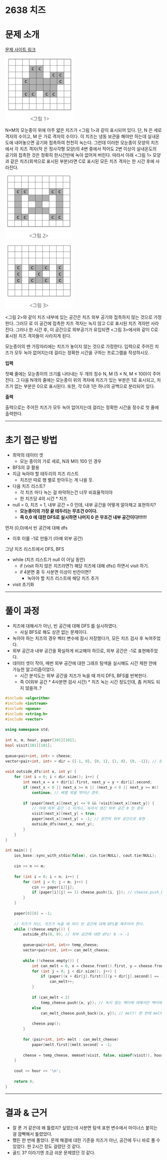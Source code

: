 # 2638 치즈

# 문제 소개

[문제 사이트 링크](https://www.acmicpc.net/problem/2638)

![image.png](image.png)

N×M의 모눈종이 위에 아주 얇은 치즈가 <그림 1>과 같이 표시되어 있다. 단, N 은 세로 격자의 수이고, M 은 가로 격자의 수이다. 이 치즈는 냉동 보관을 해야만 하는데 실내온도에 내어놓으면 공기와 접촉하여 천천히 녹는다. 그런데 이러한 모눈종이 모양의 치즈에서 각 치즈 격자(작 은 정사각형 모양)의 4변 중에서 적어도 2변 이상이 실내온도의 공기와 접촉한 것은 정확히 한시간만에 녹아 없어져 버린다. 따라서 아래 <그림 1> 모양과 같은 치즈(회색으로 표시된 부분)라면 C로 표시된 모든 치즈 격자는 한 시간 후에 사라진다.

![image.png](image%201.png)

![image.png](image%202.png)

<그림 2>와 같이 치즈 내부에 있는 공간은 치즈 외부 공기와 접촉하지 않는 것으로 가정한다. 그러므 로 이 공간에 접촉한 치즈 격자는 녹지 않고 C로 표시된 치즈 격자만 사라진다. 그러나 한 시간 후, 이 공간으로 외부공기가 유입되면 <그림 3>에서와 같이 C로 표시된 치즈 격자들이 사라지게 된다.

모눈종이의 맨 가장자리에는 치즈가 놓이지 않는 것으로 가정한다. 입력으로 주어진 치즈가 모두 녹아 없어지는데 걸리는 정확한 시간을 구하는 프로그램을 작성하시오.

**입력**

첫째 줄에는 모눈종이의 크기를 나타내는 두 개의 정수 N, M (5 ≤ N, M ≤ 100)이 주어진다. 그 다음 N개의 줄에는 모눈종이 위의 격자에 치즈가 있는 부분은 1로 표시되고, 치즈가 없는 부분은 0으로 표시된다. 또한, 각 0과 1은 하나의 공백으로 분리되어 있다.

**출력**

출력으로는 주어진 치즈가 모두 녹아 없어지는데 걸리는 정확한 시간을 정수로 첫 줄에 출력한다.

---

# 초기 접근 방법

- 최악의 데이터 셋
    - 모눈 종이의 가로 세로, N과 M이 100 인 경우
- BFS의 큐 활용
- 지금 녹아야 할 테두리의 치즈 리스트
    - 치즈만 따로 행 별로 받아두는 게 나을 듯.
- 다음 치즈 리스트?
    - 각 치즈 마다 녹는 걸 파악하는건 너무 비효율적이야
    - 한 치즈당 4의 시간 * 치즈
- null = 0, 치즈 = 1, 내부 공간 = 0 인데, 내부 공간을 어떻게 알아채고 표현하지?
    - **모눈종이의 가장 끝 테두리는 무조건 0이다.**
    - **즉 0,0 에 대한 DFS로 실시하면 나머지 0 은 무조건 내부 공간이다!!!!!!**

먼저 (0,0)에서 빈 공간에 대해 dfs

- 이후 이를 -1로 만들기 (아예 외부 공간)

그냥 치즈 리스트에서 DFS, BFS

- while (치즈 리스트가 null 이 아닐 동안)
    - if (visit 하지 않은 치즈라면?) 해당 치즈에 대해 dfs() 하면서 visit 하기.
    - if 4분면 중 두 사분면 이상이 빈칸이면?
        - 녹아야 할 치즈 리스트에 해당 치즈 추가
- visit 초기화

---

# 풀이 과정

- 치즈에 대해서가 아닌, 빈 공간에 대해 DFS 를 실시하였다.
    - 사실 BFS로 해도 상관 없는 문제이다.
- 녹아야 하는 치즈의 경우 벡터 변수에 잠시 저장했다가, 모든 치즈 검사 후 녹여주었다.
- 외부 공간과 내부 공간을 확실하게 비교해야 하므로, 외부 공간은 -1로 표현해주었다.
- 데이터 셋이 작아, 매번 외부 공간에 대한 그래프 탐색을 실시해도 시간 제한 안에 가능한 알고리즘이었다.
    - 시간 분석도는  외부 공간을 치즈가 녹을 때 까지 DFS, BFS를 반복한다.
    - 즉 O(외부 공간 * 4사분면 검사 시간) * 치즈 녹는 시간 정도인데, 좀 커져도 되지 않을까..?

```cpp
#include <algorithm>
#include <iostream>
#include <queue>
#include <string.h>
#include <vector>

using namespace std;

int n, m, hour, paper[101][101];
bool visit[101][101];

queue<pair<int, int> > cheese;
vector<pair<int, int> > dir = {{-1, 0}, {0, 1}, {1, 0}, {0, -1}}; // 위 부터 시계 방향

void outside_dfs(int x, int y) {
    for (int i = 0; i < dir.size(); i++) {
        int next_x = x + dir[i].first, next_y = y + dir[i].second;
        if (next_x < 0 || next_x >= n || (next_y < 0 || next_y >= m)) 
            continue; // 배열 밖을 벗어난 경우.
        
        if (paper[next_x][next_y] <= 0 && !visit[next_x][next_y]) {
            // 아예 외부 공간 -1 이거나, 녹아서 생긴 외부 공간 0 인 경우
            visit[next_x][next_y] = true;
            paper[next_x][next_y] = -1; // 완전히 외부 공간으로 표현
            outside_dfs(next_x, next_y);
        }
    }
}

int main() {
    ios_base::sync_with_stdio(false), cin.tie(NULL), cout.tie(NULL);

    cin >> n >> m;

    for (int i = 0; i < n; i++) {
        for (int j = 0; j < m; j++) {
            cin >> paper[i][j];
            if (paper[i][j] == 1) cheese.push({i, j}); // cheese.push_back({i, j});
        }
    }

    paper[0][0] = -1;

    // 치즈가 아닌, 치즈가 녹을 때 마다 빈 공간에 대해 DFS를 해주어야 한다.
    while (!cheese.empty()) {
        outside_dfs(0, 0); // 외부 공간에 대한 dfs! 0 -> -1

        queue<pair<int, int>> temp_cheese;
        vector<pair<int, int>> can_melt_cheese;

        while (!cheese.empty()) {
            int can_melt = 0, x = cheese.front().first, y = cheese.front().second;
            for (int j = 0; j < dir.size(); j++) {
                if (paper[(x + dir[j].first)][(y + dir[j].second)] == -1)  // 외부 공간이면?
                    can_melt++;
            }

            if (can_melt < 2)
                temp_cheese.push({x, y}); // 녹지 않는 벡터에 대해서만 벡터에 복사
            else
                can_melt_cheese.push_back({x, y}); // melt! 한 번에 melt 해야 함!

            cheese.pop();
        }

        for (pair<int, int> melt : can_melt_cheese) 
            paper[melt.first][melt.second] = -1;

        cheese = temp_cheese, memset(visit, false, sizeof(visit)), hour++; // 치즈 복붙, visit 초기화, 녹은 시간 ++
    }

    cout << hour << '\n';

    return 0;
}
```

---

# 결과 & 근거

- 잘 푼 거 같은데 왜 틀렸지? 싶었는데 사분면 탐색 표현 변수에서 마이너스 붙히는 걸 깜빡해서 틀렸었다.
- 쨌든 한 번에 풀었다. 문제 해결에 대한 기준을 치즈가 아닌, 공간에 두니 바로 풀 수 있었다. 한 2시간 정도 걸렸던 것 같다.
- 골드 3? 이라기엔 조금 쉬운 문제였던 것 같다.